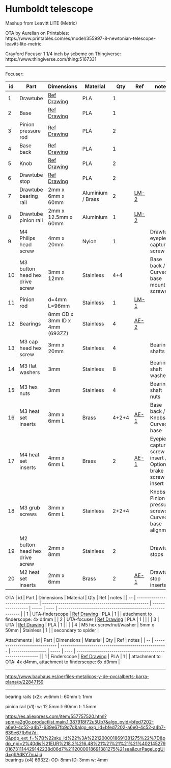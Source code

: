 # Humboldt telescope
<p>Mashup from Leavitt LITE (Metric)</p>

<p>OTA by Aurelian on Printables: https://www.printables.com/es/model/355997-8-newtonian-telescope-leavitt-lite-metric</p>
<p>Crayford Focuser 1 1/4 inch by scbeme on Thingiverse: https://www.thingiverse.com/thing:5167331</p>

***

Focuser:

| id | Part                           | Dimensions                                           | Material          | Qty   | Ref  | notes                                                       |
| -- | ------------------------------ | ---------------------------------------------------- | ----------------- | ----- | ---- | ----------------------------------------------------------- |
| 1  | Drawtube                       | [Ref Drawing](focuser/files/focuser-drawtube_ver2.stl)              | PLA               | 1     |      |                                                             |
| 2  | Base                           | [Ref Drawing](focuser/files/focuser_1-25_base_ver2.stl)                  | PLA               | 1     |      |                                                             |
| 3  | Pinion pressure rod            | [Ref Drawing](focuser/files/focuser-pressure_cylinder_ver3.stl)          | PLA               | 2     |      |                                                             |
| 4  | Base back                      | [Ref Drawing](focuser/files/focuser_1-25_back.stl)                  | PLA               | 1     |      |                                                             |
| 5  | Knob                           | [Ref Drawing](focuser/files/focuser-knob_ver3.stl)                  | PLA               | 2     |      |                                                             |
| 6  | Drawtube stop                  | [Ref Drawing](focuser/files/focuser_1-25_drawtube_stop_M2_ver2.stl)      | PLA               | 2     |      |                                                             |
| 7  | Drawtube bearing rail          | 2mm x 6mm x 60mm                                    | Aluminium / Brass | 2     |  [LM-2](https://www.leroymerlin.es/productos/ferreteria-y-seguridad/perfiles-pletinas-chapas-y-rejillas/perfiles/plano-de-aluminio-gris-alt-0-2-x-an-1-5-x-l-100-cm-80109393.html?src=clk)    |                                                             |
| 8  | Drawtube pinion rail           | 2mm x 12.5mm x 60mm                               | Aluminium         | 1     |  [LM-2](https://www.leroymerlin.es/productos/ferreteria-y-seguridad/perfiles-pletinas-chapas-y-rejillas/perfiles/plano-de-aluminio-gris-alt-0-2-x-an-1-5-x-l-100-cm-80109393.html?src=clk)    |                                                             |
| 9 | M4 Philips head screw          | 4mm x 20mm                                           | Nylon             | 1     |      | Drawtube eyepiece capture screw                             |
| 10 | M3 button head hex drive screw | 3mm x 12mm                                           | Stainless         | 4+4   |      | Base back / Curved base mounting screws                     |
| 11 | Pinion rod                     | d=4mm L=96mm                                       | Stainless         | 1     | [LM-1](https://www.leroymerlin.es/productos/ferreteria-y-seguridad/perfiles-pletinas-chapas-y-rejillas/perfiles/perfil-forma-redonda-de-acero-4mm-x-l-100-cm-80110632.html)     |                                                             |
| 12 | Bearings                       | 8mm OD x 3mm ID x 4mm (693ZZ)                        | Stainless         | 4     | [AE-2](https://www.aliexpress.com/item/4000980546028.html?spm=a2g0o.order_list.order_list_main.11.6c1218026v9wbl) |                                                             |
| 13 | M3 cap head hex screw          | 3mm x 20mm                                           | Stainless         | 4     |      | Bearing shafts                                              |
| 14 | M3 flat washers                | 3mm                                                  | Stainless         | 8     |      | Bearing shaft washers                                       |
| 15 | M3 hex nuts                    | 3mm                                                  | Stainless         | 4     |      | Bearing shaft nuts                                          |
| 16 | M3 heat set inserts            | 3mm x 6mm L                                          | Brass             | 4+2+4 | [AE-1](https://www.aliexpress.com/item/1005003174906572.html?spm=a2g0o.order_list.order_list_main.5.21ef194dLnVGNK) | Base back / Knobs / Curved base                             |
| 17 | M4 heat set inserts            | 4mm x 6mm L                                          | Brass             | 2     | [AE-1](https://www.aliexpress.com/item/1005003174906572.html?spm=a2g0o.order_list.order_list_main.5.21ef194dLnVGNK) | Eyepiece capture screw insert / Optional brake screw insert |
| 18 | M3 grub screws                 | 3mm x 6mm L                                          | Stainless         | 2+2+4 |      | Knobs / Pinion pressure screws / Curved base alignment      |
| 19 | M2 button head hex drive screw | 2mm x 8mm                                            | Stainless         | 2     |      | Drawtube stops                                              |
| 20 | M2 heat set inserts            | 2mm x 6mm                                            | Brass             | 2     | [AE-1](https://www.aliexpress.com/item/1005003174906572.html?spm=a2g0o.order_list.order_list_main.5.21ef194dLnVGNK) | Drawtube stop inserts                                       |


OTA
| id | Part                           | Dimensions                                           | Material          | Qty   | Ref  | notes                                                       |
| -- | ------------------------------ | ---------------------------------------------------- | ----------------- | ----- | ---- | ----------------------------------------------------------- |
| 1  | UTA-finderscope | [Ref Drawing](xxx.stl)              | PLA               | 1     |      |   attachment to finderscope: 4x d4mm |
| 2  | UTA-focuser | [Ref Drawing](yyy.stl)              | PLA               | 1     |      |                                                             |
| 3  | UTA | [Ref Drawing](zzz.stl)              | PLA               | 1     |      |                                                             |
| 4  | M5 hex screw/nut/washer | 5mm x 50mm  | Stainless     | 1     |      | secondary to spider |



Attachments
| id | Part                           | Dimensions                                           | Material          | Qty   | Ref  | notes                                                       |
| -- | ------------------------------ | ---------------------------------------------------- | ----------------- | ----- | ---- | ----------------------------------------------------------- |
| 1  | Finderscope                       | [Ref Drawing](focuser/attachments/humboldt-2-finderscope.stl)              | PLA               | 1     |      |    attachment to OTA: 4x d4mm, attachment to finderscope: 6x d3mm |

***
https://www.bauhaus.es/perfiles-metalicos-y-de-pvc/alberts-barra-plana/p/22847159
*** 

bearing rails (x2):
	w:6mm 
	l: 60mm
	t: 1mm
	
pinion rail (x1):
	w: 12.5mm
	l: 60mm
	t: 1.5mm

https://es.aliexpress.com/item/557757520.html?spm=a2g0o.productlist.main.1.387918f72u5Ub7&algo_pvid=bfed7202-a6e0-4c52-a4b7-639e67fb9d7d&algo_exp_id=bfed7202-a6e0-4c52-a4b7-639e67fb9d7d-0&pdp_ext_f=%7B%22sku_id%22%3A%2212000018691381275%22%7D&pdp_npi=2%40dis%21EUR%218.2%216.48%21%21%21%21%21%402145279016731114429142238d06d7%2112000018691381275%21sea&curPageLogUid=ghAdKY7vuJju	
bearings (x4) 693ZZ:
	OD: 8mm
	ID: 3mm
	w: 4mm	